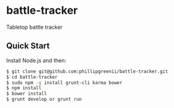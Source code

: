 battle-tracker
==============

Tabletop battle tracker


## Quick Start

Install Node.js and then:

```sh
$ git clone git@github.com:phillipgreenii/battle-tracker.git
$ cd battle-tracker
$ sudo npm -g install grunt-cli karma bower
$ npm install
$ bower install
$ grunt develop or grunt run
```
